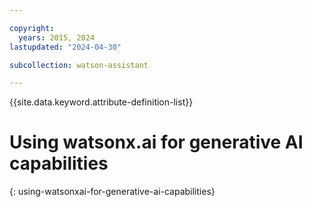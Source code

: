 ```yaml
---

copyright:
  years: 2015, 2024
lastupdated: "2024-04-30"

subcollection: watson-assistant

---
```


{{site.data.keyword.attribute-definition-list}}

# Using watsonx.ai for generative AI capabilities
{: using-watsonxai-for-generative-ai-capabilities}





